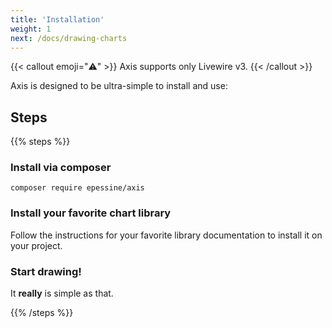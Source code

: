```yaml
---
title: 'Installation'
weight: 1
next: /docs/drawing-charts
---
```


{{< callout emoji="⚠️" >}}
  Axis supports only Livewire v3.
{{< /callout >}}

Axis is designed to be ultra-simple to install and use:

## Steps

{{% steps %}}

### Install via composer

```shell
composer require epessine/axis
```

### Install your favorite chart library

Follow the instructions for your favorite library documentation to install it on your project.

### Start drawing!

It **really** is simple as that.

{{% /steps %}}
